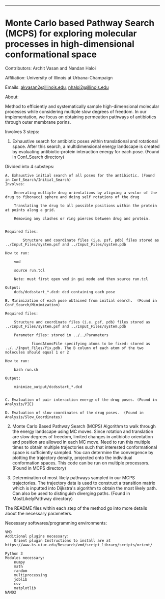******************************************************************************
Monte Carlo based Pathway Search (MCPS) for exploring molecular processes in high-dimensional conformational space
===============================================================================

Contributors: Archit Vasan and Nandan Haloi

Affiliation: University of Illinois at Urbana-Champaign

Emails: akvasan2@illinois.edu, nhaloi2@illinois.edu

About: 

Method to efficiently and systematically sample high-dimensional molecular processes while considering multiple slow degrees of freedom. In our implementation, we focus on obtaining permeation pathways of antibiotics through outer membrane porins. 

Involves 3 steps:

1.  Exhaustive search for antibiotic poses within translational and rotational space.  After this search, a multidimensional energy landscape is created by evaluating antibiotic-protein interaction energy for each pose. (Found in Conf_Search directory) 

Divided into 4 substeps:

	A. Exhaustive initial search of all poses for the antibiotic. (Found in Conf_Search/Initial_Search)
	Involves:
		
		Generating multiple drug orientations by aligning a vector of the drug to fibonacci sphere and doing self rotations of the drug
		
		Translating the drug to all possible positions within the protein at points along a grid.

		Removing any clashes or ring pierces between drug and protein.
		

	Required files:
        	
        	Structure and coordinate files (i.e. psf, pdb) files stored as ../Input_Files/system.psf and ../Input_Files/system.pdb

	How to run:
		
		vmd

		source run.tcl

		Note: must first open vmd in gui mode and then source run.tcl

	Output:
		dcds/dcdsstart_*.dcd: dcd containing each pose

	B. Minimization of each pose obtained from initial search.  (Found in Conf_Search/Minimization) 
	
	Required files:

		Structure and coordinate files (i.e. psf, pdb) files stored as ../Input_Files/system.psf and ../Input_Files/system.pdb

		Parameter files: stored in ../../Parameters
                
                fixedAtomsFile specifying atoms to be fixed: stored as ../../Input_Files/fix.pdb. The B column of each atom of the two molecules should equal 1 or 2 
                
	How to run:

		bash run.sh

	Output:

		minimize_output/dcdsstart_*.dcd


	C. Evaluation of pair interaction energy of the drug poses. (Found in Analysis/PIE)

	D. Evaluation of slow coordinates of the drug poses.  (Found in Analysis/Slow_Coordinates) 


2. Monte Carlo Based Pathway Search (MCPS) Algorithm to walk through the energy landscape using MC moves. Since rotation and translation are slow degrees of freedom, limited changes in antibiotic orientation and position are allowed in each MC move. Need to run this multiple times to obtain multiple trajectories such that interested conformational space is sufficiently sampled. You can determine the convergence by plotting the trajectory density, projected onto the individual conformation spaces. This code can be run on multiple processors. (Found in MCPS directory) 

3. Determination of most likely pathways sampled in our MCPS trajectories. The trajectory data is used to construct a transition matrix which is inputted into Dijkstra's algorithm to obtain the most likely path. Can also be used to distinguish diverging paths. (Found in MostLikelyPathway directory)

The README files within each step of the method go into more details about the necessary parameters.

Necessary softwares/programming environments:

	VMD
	Additional plugins necessary: 
		Orient plugin Instructions to install are at https://www.ks.uiuc.edu/Research/vmd/script_library/scripts/orient/
	
	Python 3
	Modules necessary:
		numpy
		math
		random
		multiprocessing
		joblib
		csv
		matplotlib
	NAMD2
